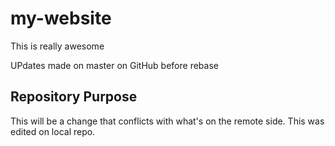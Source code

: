# my-website

This is really awesome

UPdates made on master on GitHub before rebase

## Repository Purpose

This will be a change that conflicts
with what's on the remote side.
This was edited on local repo. 